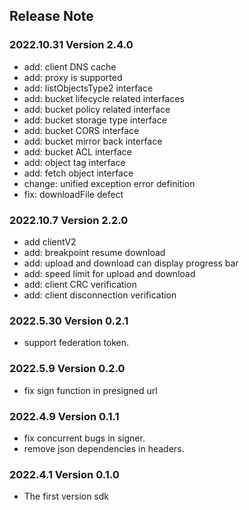 ## Release Note

### 2022.10.31 Version 2.4.0

- add: client DNS cache
- add: proxy is supported
- add: listObjectsType2 interface
- add: bucket lifecycle related interfaces
- add: bucket policy related interface
- add: bucket storage type interface
- add: bucket CORS interface
- add: bucket mirror back interface
- add: bucket ACL interface
- add: object tag interface
- add: fetch object interface
- change: unified exception error definition
- fix: downloadFile defect

### 2022.10.7 Version 2.2.0

- add clientV2
- add: breakpoint resume download
- add: upload and download can display progress bar
- add: speed limit for upload and download
- add: client CRC verification
- add: client disconnection verification

### 2022.5.30 Version 0.2.1

- support federation token.

### 2022.5.9 Version 0.2.0

- fix sign function in presigned url

### 2022.4.9 Version 0.1.1

- fix concurrent bugs in signer.
- remove json dependencies in headers.

### 2022.4.1 Version 0.1.0

- The first version sdk